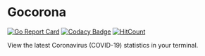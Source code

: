 # Gocorona

[![Go Report
Card](https://goreportcard.com/badge/github.com/ayoisaiah/gocorona)](https://goreportcard.com/report/github.com/ayoisaiah/gocorona)
[![Codacy
Badge](https://api.codacy.com/project/badge/Grade/7136493cf477467387381890cb25dc9e)](https://www.codacy.com/manual/ayoisaiah/gocorona?utm_source=github.com&amp;utm_medium=referral&amp;utm_content=ayoisaiah/gocorona&amp;utm_campaign=Badge_Grade)
[![HitCount](http://hits.dwyl.com/ayoisaiah/gocorona.svg)](http://hits.dwyl.com/ayoisaiah/gocorona)

View the latest Coronavirus (COVID-19) statistics in your terminal.
